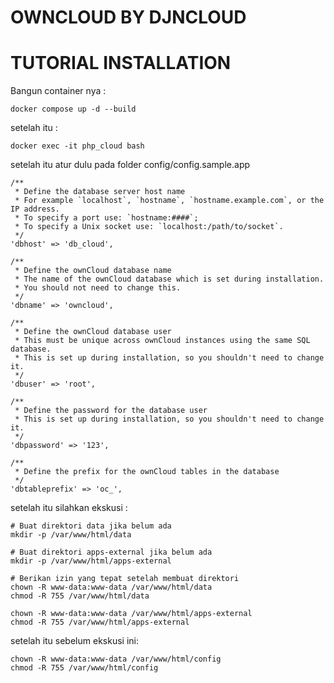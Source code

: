 # OWNCLOUD BY DJNCLOUD
# TUTORIAL INSTALLATION
Bangun container nya :
```
docker compose up -d --build
```
setelah itu :
```
docker exec -it php_cloud bash
```
setelah itu atur dulu pada folder config/config.sample.app
```
/**
 * Define the database server host name
 * For example `localhost`, `hostname`, `hostname.example.com`, or the IP address.
 * To specify a port use: `hostname:####`;
 * To specify a Unix socket use: `localhost:/path/to/socket`.
 */
'dbhost' => 'db_cloud',

/**
 * Define the ownCloud database name
 * The name of the ownCloud database which is set during installation.
 * You should not need to change this.
 */
'dbname' => 'owncloud',

/**
 * Define the ownCloud database user
 * This must be unique across ownCloud instances using the same SQL database.
 * This is set up during installation, so you shouldn't need to change it.
 */
'dbuser' => 'root',

/**
 * Define the password for the database user
 * This is set up during installation, so you shouldn't need to change it.
 */
'dbpassword' => '123',

/**
 * Define the prefix for the ownCloud tables in the database
 */
'dbtableprefix' => 'oc_',

```

setelah itu silahkan ekskusi : 
```
# Buat direktori data jika belum ada
mkdir -p /var/www/html/data

# Buat direktori apps-external jika belum ada
mkdir -p /var/www/html/apps-external

# Berikan izin yang tepat setelah membuat direktori
chown -R www-data:www-data /var/www/html/data
chmod -R 755 /var/www/html/data

chown -R www-data:www-data /var/www/html/apps-external
chmod -R 755 /var/www/html/apps-external
```

setelah itu sebelum ekskusi ini: 
```
chown -R www-data:www-data /var/www/html/config
chmod -R 755 /var/www/html/config
```




